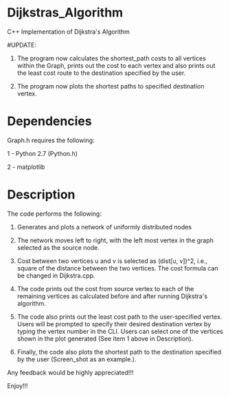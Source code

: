 # Dijkstras_Algorithm
C++ Implementation of Dijkstra's Algorithm

#UPDATE: 
1) The program now calculates the shortest_path costs to all vertices within the Graph, prints out the cost to each vertex and also prints out the least cost route to the destination specified by the user. 

2) The program now plots the shortest paths to specified destination vertex.

# Dependencies
Graph.h requires the following:

1 - Python 2.7 (Python.h)

2 - matplotlib

# Description
The code performs the following:

1) Generates and plots a network of uniformly distributed nodes

2) The network moves left to right, with the left most vertex in the graph selected as the source node.
  
3) Cost between two vertices u and v is selected as (dist[u, v])^2, i.e., square of the distance between the two vertices. The cost formula can be changed in Dijkstra.cpp.

4) The code prints out the cost from source vertex to each of the remaining vertices as calculated before and after running Dijkstra's algorithm.

5) The code also prints out the least cost path to the user-specified vertex. Users will be prompted to specify their desired destination vertex by typing the vertex number in the CLI. Users can select one of the vertices shown in the plot generated (See item 1 above in Description).

6) Finally, the code also plots the shortest path to the destination specified by the user (Screen_shot as an example.).

Any feedback would be highly appreciated!!!

Enjoy!!!
